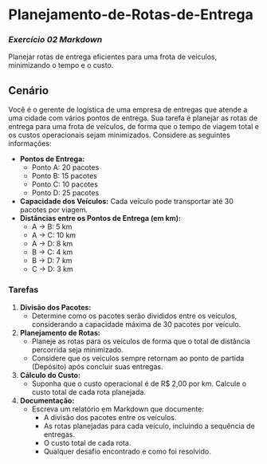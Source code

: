 # Planejamento-de-Rotas-de-Entrega
### *Exercício 02 Markdown*
Planejar rotas de entrega eficientes para uma frota de veículos, minimizando o tempo e o custo.
## Cenário

Você é o gerente de logística de uma empresa de entregas que atende a uma cidade com vários pontos de entrega. Sua tarefa é planejar as rotas de entrega para uma frota de veículos, de forma que o tempo de viagem total e os custos operacionais sejam minimizados. Considere as seguintes informações:

- **Pontos de Entrega:**
    - Ponto A: 20 pacotes
    - Ponto B: 15 pacotes
    - Ponto C: 10 pacotes
    - Ponto D: 25 pacotes
- **Capacidade dos Veículos:** Cada veículo pode transportar até 30 pacotes por viagem.
- **Distâncias entre os Pontos de Entrega (em km):**
    - A -> B: 5 km
    - A -> C: 10 km
    - A -> D: 8 km
    - B -> C: 4 km
    - B -> D: 7 km
    - C -> D: 3 km

### Tarefas

1. **Divisão dos Pacotes:**
    - Determine como os pacotes serão divididos entre os veículos, considerando a capacidade máxima de 30 pacotes por veículo.
2. **Planejamento de Rotas:**
    - Planeje as rotas para os veículos de forma que o total de distância percorrida seja minimizado.
    - Considere que os veículos sempre retornam ao ponto de partida (Depósito) após concluir suas entregas.
3. **Cálculo do Custo:**
    - Suponha que o custo operacional é de R$ 2,00 por km. Calcule o custo total de cada rota planejada.
4. **Documentação:**
    - Escreva um relatório em Markdown que documente:
        - A divisão dos pacotes entre os veículos.
        - As rotas planejadas para cada veículo, incluindo a sequência de entregas.
        - O custo total de cada rota.
        - Qualquer desafio encontrado e como foi resolvido.
